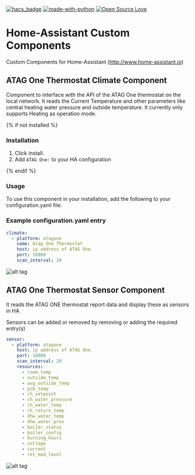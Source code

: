 [![hacs_badge](https://img.shields.io/badge/HACS-Default-orange.svg)](https://github.com/custom-components/hacs) [![made-with-python](https://img.shields.io/badge/Made%20with-Python-1f425f.svg)](https://www.python.org/) [![Open Source Love](https://badges.frapsoft.com/os/v1/open-source.svg?v=103)](https://github.com/ellerbrock/open-source-badges/)

# Home-Assistant Custom Components
Custom Components for Home-Assistant (http://www.home-assistant.io)

## ATAG One Thermostat Climate Component
Component to interface with the API of the ATAG One thermostat on the local network.
It reads the Current Temperature and other parameters like central heating water pressure and outside temperature. It currently only supports Heating as operation mode.

{% if not installed %}
### Installation

1. Click install.
1. Add `ATAG One:` to your HA configuration  

{% endif %}

### Usage
To use this component in your installation, add the following to your configuration.yaml file:

### Example configuration.yaml entry

```yaml
climate:
  - platform: atagone
    name: Atag One Thermostat
    host: ip address of ATAG One
    port: 10000
    scan_interval: 20
```

![alt tag](https://github.com/herikw/home-assistant-custom-components/blob/master/screenshots/climate.png?raw=true "Screenshot")

## ATAG One Thermostat Sensor Component
It reads the ATAG ONE thermostat report data and display these as sensors in HA

Sensors can be added or removed by removing or adding the required entry(s)

```yaml
sensor:
  - platform: atagone
    host: ip address of ATAG One
    port: 10000
    scan_interval: 20
    resources:
      - room_temp
      - outside_temp
      - avg_outside_temp
      - pcb_temp
      - ch_setpoint
      - ch_water_pressure
      - ch_water_temp
      - ch_return_temp
      - dhw_water_temp
      - dhw_water_pres
      - boiler_status
      - boiler_config
      - burning_hours
      - voltage
      - current
      - rel_mod_level
```

![alt tag](https://github.com/herikw/home-assistant-custom-components/blob/master/screenshots/sensors.png?raw=true "Screenshot")
